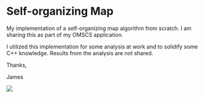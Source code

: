 # Self-organizing Map
My implementation of a self-organizing map algorithm from scratch. I am sharing this as part of my OMSCS application.

I utilized this implementation for some analysis at work and to solidify some C++ knowledge. Results from the analysis are not shared.

Thanks,

James

![](https://github.com/jamesdevinkern/scratch_som/blob/main/lib/example_som.gif)
